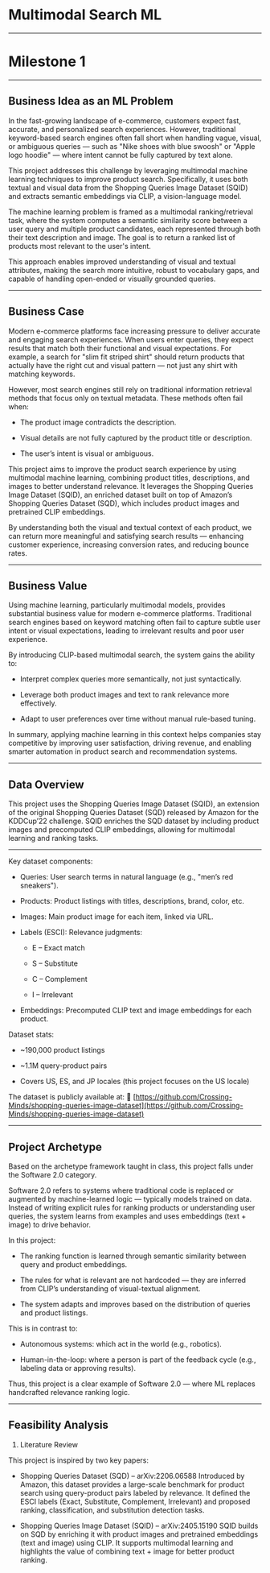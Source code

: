 # Multimodal Search ML  

---

# Milestone 1

---

## Business Idea as an ML Problem

In the fast-growing landscape of e-commerce, customers expect fast, accurate, and personalized search experiences. However, traditional keyword-based search engines often fall short when handling vague, visual, or ambiguous queries — such as "Nike shoes with blue swoosh" or "Apple logo hoodie" — where intent cannot be fully captured by text alone.

This project addresses this challenge by leveraging multimodal machine learning techniques to improve product search. Specifically, it uses both textual and visual data from the Shopping Queries Image Dataset (SQID) and extracts semantic embeddings via CLIP, a vision-language model.

The machine learning problem is framed as a multimodal ranking/retrieval task, where the system computes a semantic similarity score between a user query and multiple product candidates, each represented through both their text description and image. The goal is to return a ranked list of products most relevant to the user's intent.

This approach enables improved understanding of visual and textual attributes, making the search more intuitive, robust to vocabulary gaps, and capable of handling open-ended or visually grounded queries.

---

## Business Case

Modern e-commerce platforms face increasing pressure to deliver accurate and engaging search experiences. When users enter queries, they expect results that match both their functional and visual expectations. For example, a search for "slim fit striped shirt" should return products that actually have the right cut and visual pattern — not just any shirt with matching keywords.

However, most search engines still rely on traditional information retrieval methods that focus only on textual metadata. These methods often fail when:

- The product image contradicts the description.

- Visual details are not fully captured by the product title or description.

- The user’s intent is visual or ambiguous.

This project aims to improve the product search experience by using multimodal machine learning, combining product titles, descriptions, and images to better understand relevance. It leverages the Shopping Queries Image Dataset (SQID), an enriched dataset built on top of Amazon’s Shopping Queries Dataset (SQD), which includes product images and pretrained CLIP embeddings.

By understanding both the visual and textual context of each product, we can return more meaningful and satisfying search results — enhancing customer experience, increasing conversion rates, and reducing bounce rates.

---

## Business Value 

Using machine learning, particularly multimodal models, provides substantial business value for modern e-commerce platforms. Traditional search engines based on keyword matching often fail to capture subtle user intent or visual expectations, leading to irrelevant results and poor user experience.

By introducing CLIP-based multimodal search, the system gains the ability to:

- Interpret complex queries more semantically, not just syntactically.

- Leverage both product images and text to rank relevance more effectively.

- Adapt to user preferences over time without manual rule-based tuning.

In summary, applying machine learning in this context helps companies stay competitive by improving user satisfaction, driving revenue, and enabling smarter automation in product search and recommendation systems.

---

## Data Overview

This project uses the Shopping Queries Image Dataset (SQID), an extension of the original Shopping Queries Dataset (SQD) released by Amazon for the KDDCup’22 challenge. SQID enriches the SQD dataset by including product images and precomputed CLIP embeddings, allowing for multimodal learning and ranking tasks.

-----

Key dataset components:

- Queries: User search terms in natural language (e.g., "men’s red sneakers").

- Products: Product listings with titles, descriptions, brand, color, etc.

- Images: Main product image for each item, linked via URL.

- Labels (ESCI): Relevance judgments:

  - E – Exact match

  - S – Substitute

  - C – Complement

  - I – Irrelevant

- Embeddings: Precomputed CLIP text and image embeddings for each product.

Dataset stats:

- ~190,000 product listings

- ~1.1M query-product pairs

- Covers US, ES, and JP locales (this project focuses on the US locale)

The dataset is publicly available at:
🔗 [https://github.com/Crossing-Minds/shopping-queries-image-dataset](https://github.com/Crossing-Minds/shopping-queries-image-dataset)

---

## Project Archetype

Based on the archetype framework taught in class, this project falls under the Software 2.0 category.

Software 2.0 refers to systems where traditional code is replaced or augmented by machine-learned logic — typically models trained on data. Instead of writing explicit rules for ranking products or understanding user queries, the system learns from examples and uses embeddings (text + image) to drive behavior.

In this project:

- The ranking function is learned through semantic similarity between query and product embeddings.

- The rules for what is relevant are not hardcoded — they are inferred from CLIP’s understanding of visual-textual alignment.

- The system adapts and improves based on the distribution of queries and product listings.

This is in contrast to:

- Autonomous systems: which act in the world (e.g., robotics).

- Human-in-the-loop: where a person is part of the feedback cycle (e.g., labeling data or approving results).

Thus, this project is a clear example of Software 2.0 — where ML replaces handcrafted relevance ranking logic.

---

## Feasibility Analysis

1. Literature Review

This project is inspired by two key papers:

- Shopping Queries Dataset (SQD) – arXiv:2206.06588
    Introduced by Amazon, this dataset provides a large-scale benchmark for product search using query-product pairs labeled by relevance. It defined the ESCI labels (Exact, Substitute, Complement, Irrelevant) and proposed ranking, classification, and substitution detection tasks.

- Shopping Queries Image Dataset (SQID) – arXiv:2405.15190
    SQID builds on SQD by enriching it with product images and pretrained embeddings (text and image) using CLIP. It supports multimodal learning and highlights the value of combining text + image for better product ranking.





